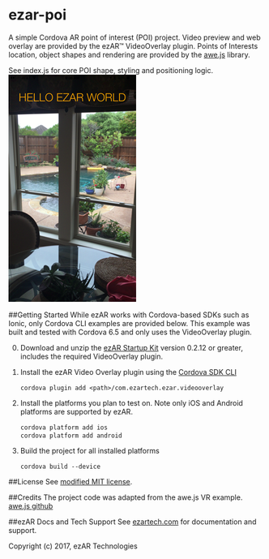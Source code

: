 # ezar-poi
A simple Cordova AR point of interest (POI) project. Video preview and 
web overlay are provided by the ezAR&trade; VideoOverlay plugin. Points 
of Interests location, object shapes and rendering are provided by the 
[awe.js](https://github.com/awe-media/awe.js) library.

See index.js for core POI shape, styling and positioning logic.  
![logo](screenshot.png)


##Getting Started
While ezAR works with Cordova-based SDKs such as Ionic, only Cordova CLI examples are provided below. 
This example was built and tested with Cordova 6.5 and only uses the VideoOverlay plugin.

0. Download and unzip the [ezAR Startup Kit](https://ezartech.com/download/) version 0.2.12 or greater, 
includes the required VideoOverlay plugin.  

1. Install the ezAR Video Overlay plugin using the [Cordova SDK CLI](https://cordova.apache.org/)  

    ```
    cordova plugin add <path>/com.ezartech.ezar.videooverlay
    ```  
    
2. Install the platforms you plan to test on. Note only iOS and Android platforms are supported by ezAR.  

    ```
    cordova platform add ios
    cordova platform add android
    ```
    
3. Build the project for all installed platforms  

    ```
    cordova build --device
    ```  
  
##License
See [modified MIT license](LICENSE).  
  
##Credits
The project code was adapted from the awe.js VR example.
[awe.js github](https://github.com/awe-media/awe.js)  
  

##ezAR Docs and Tech Support
See [ezartech.com](http://ezartech.com) for documentation and support.


Copyright (c) 2017, ezAR Technologies     
